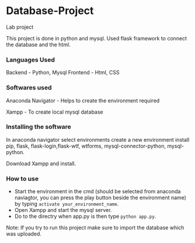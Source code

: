 # Database-Project
Lab project

This project is done in python and mysql. Used flask framework to connect the database and the html.

### Languages Used
Backend - Python, Mysql
Frontend - Html, CSS

### Softwares used
Anaconda Navigator - Helps to create the environment required

Xampp - To create local mysql database

### Installing the software
In anaconda navigator select environments create a new environment install pip, flask, flask-login,flask-wtf, wtforms, mysql-connector-python, mysql-python.

Download Xampp and install.


### How to use
- Start the environment in the cmd (should be selected from anaconda naviagtor, you can press the play button beside the environment name)
by typing `activate your_environment_name`.
- Open Xampp and start the mysql server.
- Do to the directry when app.py is then type `python app.py`.

Note: If you try to run this project make sure to import the database which was uploaded.
